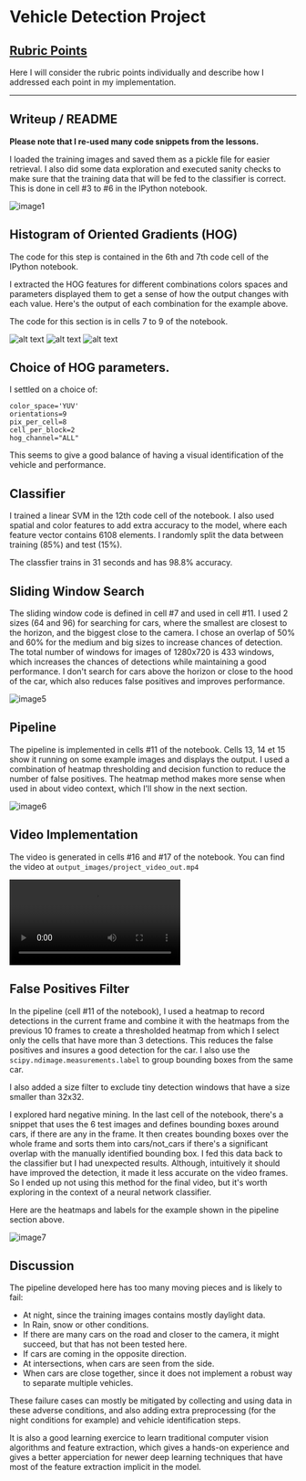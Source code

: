 # Vehicle Detection Project

[//]: # (Image References)
[image1]: ./output_images/exploration.png
[image2]: ./output_images/hog1.png
[image3]: ./output_images/hog2.png
[image4]: ./output_images/hog3.png
[image5]: ./output_images/windows_bbox-example-image.jpg
[image6]: ./output_images/output1.png
[image7]: ./output_images/output2.png
[video1]: ./output_images/project_video_out.mp4

## [Rubric Points](https://review.udacity.com/#!/rubrics/513/view)

Here I will consider the rubric points individually and describe how I addressed each point in my implementation.  

---

## Writeup / README

**Please note that I re-used many code snippets from the lessons.**

I loaded the training images and saved them as a pickle file for easier retrieval. I also did some
data exploration and executed sanity checks to make sure that the training data that will be fed to
the classifier is correct. This is done in cell #3 to #6 in the IPython notebook.

![image1]

## Histogram of Oriented Gradients (HOG)

The code for this step is contained in the 6th and 7th code cell of the IPython notebook.

I extracted the HOG features for different combinations colors spaces and parameters displayed them
to get a sense of how the output changes with each value. Here's the output of each combination for the example
above.

The code for this section is in cells 7 to 9 of the notebook.

![alt text][image2]
![alt text][image3]
![alt text][image4]

## Choice of HOG parameters.

I settled on a choice of:
```
color_space='YUV'
orientations=9
pix_per_cell=8
cell_per_block=2
hog_channel="ALL"
```

This seems to give a good balance of having a visual identification of the vehicle and performance.

## Classifier

I trained a linear SVM in the 12th code cell of the notebook. I also used spatial and color features
to add extra accuracy to the model, where each feature vector contains 6108 elements.
I randomly split the data between training (85%) and test (15%).

The classfier trains in 31 seconds and has 98.8% accuracy.

## Sliding Window Search

The sliding window code is defined in cell #7 and used in cell #11. I used 2 sizes (64 and 96) for
searching for cars, where the smallest are closest to the horizon, and the biggest close to the camera.
I chose an overlap of 50% and 60% for the medium and big sizes to increase chances of detection. The total number
of windows for images of 1280x720 is 433 windows, which increases the chances of detections while maintaining
a good performance. I don't search for cars above the horizon or close to the hood of the car, which also
reduces false positives and improves performance.

![image5]

## Pipeline

The pipeline is implemented in cells #11 of the notebook. Cells 13, 14 et 15 show it running on
some example images and displays the output. I used a combination of heatmap thresholding and decision
function to reduce the number of false positives. The heatmap method makes more sense when used in about
video context, which I'll show in the next section.

![image6]

## Video Implementation

The video is generated in cells #16 and #17 of the notebook.
You can find the video at `output_images/project_video_out.mp4`

![Video in output_images/][video1]

## False Positives Filter

In the pipeline (cell #11 of the notebook), I used a heatmap to record detections in the current frame
and combine it with the heatmaps from the previous 10 frames to create a thresholded heatmap from which
I select only the cells that have more than 3 detections. This reduces the false positives and insures
a good detection for the car. I also use the `scipy.ndimage.measurements.label` to group bounding boxes
from the same car.

I also added a size filter to exclude tiny detection windows that have a size smaller than 32x32.

I explored hard negative mining. In the last cell of the notebook, there's a snippet that uses the 6 test images
and defines bounding boxes around cars, if there are any in the frame. It then creates bounding boxes over the whole
frame and sorts them into cars/not_cars if there's a significant overlap with the manually identified bounding box.
I fed this data back to the classifier but I had unexpected results. Although, intuitively it should have improved the
detection, it made it less accurate on the video frames. So I ended up not using this method for the final video, but
 it's worth exploring in the context of a neural network classifier.

Here are the heatmaps and labels for the example shown in the pipeline section above.

![image7]

## Discussion

The pipeline developed here has too many moving pieces and is likely to fail:
* At night, since the training images contains mostly daylight data.
* In Rain, snow or other conditions.
* If there are many cars on the road and closer to the camera, it might succeed, but that has not been
tested here.
* If cars are coming in the opposite direction.
* At intersections, when cars are seen from the side.
* When cars are close together, since it does not implement a robust way to separate multiple vehicles.

These failure cases can mostly be mitigated by collecting and using data in these adverse conditions, and
also adding extra preprocessing (for the night conditions for example) and vehicle identification steps.

It is also a good learning exercice to learn traditional computer vision algorithms and feature extraction,
which gives a hands-on experience and gives a better apperciation for newer deep learning techniques that
have most of the feature extraction implicit in the model.
